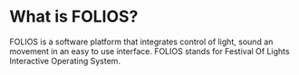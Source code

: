 # What is FOLIOS?

FOLIOS is a software platform that integrates control of light, sound an movement in an easy to use interface. FOLIOS stands for Festival Of Lights Interactive Operating System.
